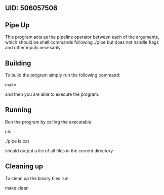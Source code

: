 ## UID: 506057506

## Pipe Up

This program acts as the pipeline operator between each of the arguments, which should be shell commands following ./pipe but does not handle flags and other inputs necesarily.

## Building

To build the program simply run the following command:

make

and then you are able to execute the program.

## Running

Run the program by calling the executable

i.e.

./pipe ls cat

should output a list of all files in the current directory

## Cleaning up

To clean up the binary files run:

make clean
